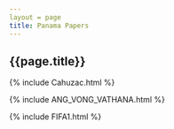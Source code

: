 ```yaml
---
layout = page
title: Panama Papers
---
```


## {{page.title}}

{% include Cahuzac.html %}  

{% include ANG_VONG_VATHANA.html %}

{% include FIFA1.html %}

